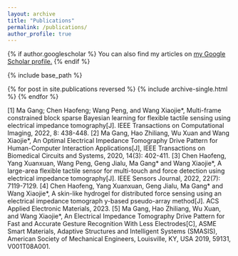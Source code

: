 ```yaml
---
layout: archive
title: "Publications"
permalink: /publications/
author_profile: true
---
```


{% if author.googlescholar %}
  You can also find my articles on <u><a href="{{author.googlescholar}}">my Google Scholar profile</a>.</u>
{% endif %}

{% include base_path %}

{% for post in site.publications reversed %}
  {% include archive-single.html %}
{% endfor %}


[1] Ma Gang; Chen Haofeng; Wang Peng, and Wang Xiaojie*, Multi-frame constrained block sparse Bayesian learning for flexible tactile sensing using electrical impedance tomography[J]. IEEE Transactions on Computational Imaging, 2022, 8: 438-448.
[2] Ma Gang, Hao Zhiliang, Wu Xuan and Wang Xiaojie*, An Optimal Electrical Impedance Tomography Drive Pattern for Human-Computer Interaction Applications[J], IEEE Transactions on Biomedical Circuits and Systems, 2020, 14(3): 402-411.
[3] Chen Haofeng, Yang Xuanxuan, Wang Peng, Geng Jialu, Ma Gang* and Wang Xiaojie*, A large-area flexible tactile sensor for multi-touch and force detection using electrical impedance tomography[J]. IEEE Sensors Journal, 2022, 22(7): 7119-7129.
[4] Chen Haofeng, Yang Xuanxuan, Geng Jialu, Ma Gang* and Wang Xiaojie*, A skin-like hydrogel for distributed force sensing using an electrical impedance tomograph y-based pseudo-array method[J]. ACS Applied Electronic Materials, 2023.
[5] Ma Gang, Hao Zhiliang, Wu Xuan, and Wang Xiaojie*, An Electrical Impedance Tomography Drive Pattern for Fast and Accurate Gesture Recognition With Less Electrodes[C], ASME Smart Materials, Adaptive Structures and Intelligent Systems (SMASIS), American Society of Mechanical Engineers, Louisville, KY, USA 2019, 59131, V001T08A001. 
